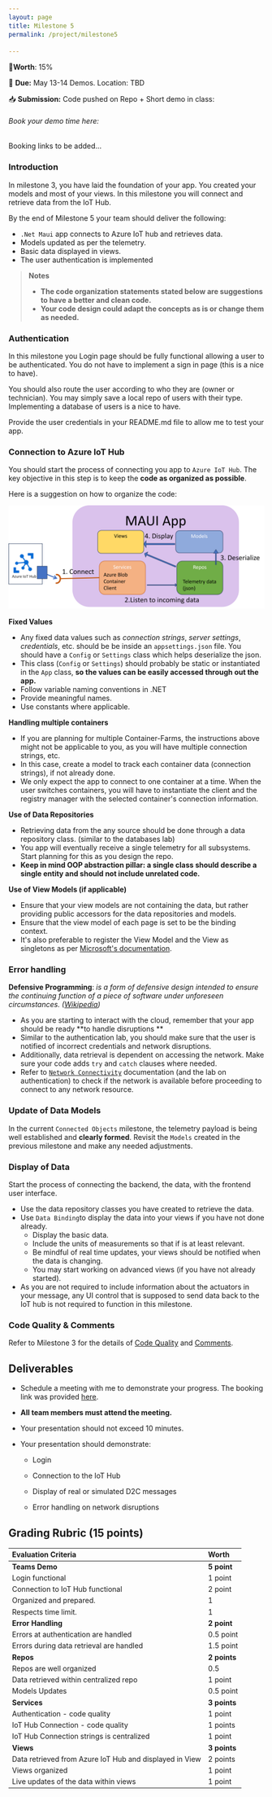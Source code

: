 ```yaml
---
layout: page
title: Milestone 5
permalink: /project/milestone5

---
```


📝**Worth**: 15%

📅 **Due:** May 13-14 Demos. Location: TBD

📥 **Submission:** Code pushed on Repo + Short demo in class:

###### Book your demo time here:

Booking links to be added...

### Introduction

In milestone 3, you have laid the foundation of your app. You created your models and most of your views. In this milestone you will connect and retrieve data from the IoT Hub.

By the end of Milestone 5 your team should deliver the following:

- `.Net Maui` app connects to Azure IoT hub and retrieves data.
- Models updated as per the telemetry.
- Basic data displayed in views.
- The user authentication is implemented

> **Notes**
>
> - **The code organization statements stated below are suggestions to have a better and clean code.**
> - **Your code design could adapt the concepts as is or change them as needed.**

### Authentication 

In this milestone you Login page should be fully functional allowing a user to be authenticated. You do not have to implement a sign in page (this is a nice to have). 

You should also route the user according to who they are (owner or technician). You may simply save a local repo of users with their type. Implementing a database of users is a nice to have. 

Provide the user credentials in your README.md file to allow me to test your app. 

### Connection to Azure IoT Hub

You should start the process of connecting you app to `Azure IoT Hub`. The key objective in this step is to keep the **code as organized as possible**.

Here is a suggestion on how to organize the code: 

<img src="../images/project_images/IoT_Hub_Connection.png"/>

**Fixed Values**

- Any fixed data values such as *connection strings*, *server settings*, *credentials*, etc. should be be inside an `appsettings.json` file. You should have a `Config` or `Settings` class which helps deserialize the json. 
- This class (`Config` or `Settings`) should probably be static or instantiated in the `App` class, **so the values can be easily accessed through out the app.**
- Follow variable naming conventions in .NET
- Provide meaningful names.
- Use constants where applicable.

**Handling multiple containers**

- If you are planning for multiple Container-Farms, the instructions above might not be applicable to you, as you will have multiple connection strings, etc.
- In this case, create a model to track each container data (connection strings), if not already done.
- We only expect the app to connect to one container at a time. When the user switches containers, you will have to instantiate the client and the registry manager with the selected container's connection information. 

**Use of Data Repositories**

- Retrieving data from the any source should be done through a data repository class. (similar to the databases lab)
- You app will eventually receive a single telemetry for all subsystems. Start planning for this as you design the repo.
- **Keep in mind OOP abstraction pillar: a single class should describe a single entity and should not include unrelated code.**

**Use of View Models (if applicable)**

- Ensure that your view models are not containing the data, but rather providing public accessors for the data repositories and models. 
- Ensure that the view model of each page is set to be the binding context. 
- It's also preferable to register the View Model and the View as singletons as per [Microsoft's documentation](https://learn.microsoft.com/en-us/dotnet/maui/fundamentals/dependency-injection?view=net-maui-8.0).

### Error handling

**Defensive Programming**: *is a form of defensive design intended to ensure the continuing function of a piece of software under unforeseen circumstances. ([Wikipedia](https://en.wikipedia.org/wiki/Defensive_programming))*

- As you are starting to interact with the cloud, remember that your app should be ready **to handle disruptions **
- Similar to the authentication lab, you should make sure that the user is notified of incorrect credentials and network disruptions. 
- Additionally, data retrieval is dependent on accessing the network. Make sure your code adds `try` and `catch` clauses where needed.
- Refer to [`Network Connectivity`](https://learn.microsoft.com/en-us/dotnet/maui/platform-integration/communication/networking?view=net-maui-7.0&tabs=android) documentation (and the lab on authentication) to check if the network is available before proceeding to connect to any network resource.

### Update of Data Models

In the current `Connected Objects` milestone, the telemetry payload is being well established and **clearly formed**. Revisit the `Models` created in the previous milestone and make any needed adjustments.

### Display of Data

Start the process of connecting the backend, the data, with the frontend user interface.

- Use the data repository classes you have created to retrieve the data.
- Use `Data Binding`to display the data into your views if you have not done already.
  - Display the basic data.
  - Include the units of measurements so that if is at least relevant.
  - Be mindful of real time updates, your views should be notified when the data is changing. 
  - You may start working on advanced views (if you have not already started).
- As you are not required to include information about the actuators in your message, any UI control that is supposed to send data back to the IoT hub is not required to function in this milestone.

### Code Quality & Comments

Refer to Milestone 3 for the details of [Code Quality](https://yobad.github.io/AppDevIII2024/project/milestone3#code-quality) and [Comments](https://yobad.github.io/AppDevIII2024/project/milestone3#comments-and-documentation).



## Deliverables

- Schedule a meeting with me to demonstrate your progress. The booking link was provided [here](https://yobad.github.io/AppDevIII2024/project/milestone5#book-your-demo-time-here).

- **All team members must attend the meeting.**

- Your presentation should not exceed 10 minutes.

- Your presentation should demonstrate:

  - Login 

  - Connection to the IoT Hub

  - Display of real or simulated D2C messages

  - Error handling on network disruptions

    




## Grading Rubric (15 points)

| Evaluation Criteria                                     | Worth        |
| :------------------------------------------------------ | :----------- |
| **Teams Demo**                                          | **5 point**  |
| Login functional                                        | 1 point      |
| Connection to IoT Hub functional                        | 2 point      |
| Organized and prepared.                                 | 1            |
| Respects time limit.                                    | 1            |
| **Error Handling**                                      | **2 point**  |
| Errors at authentication are handled                    | 0.5 point    |
| Errors during data retrieval are handled                | 1.5 point    |
| **Repos**                                               | **2 points** |
| Repos are well organized                                | 0.5          |
| Data retrieved within centralized repo                  | 1 point      |
| Models Updates                                          | 0.5 point    |
| **Services**                                            | **3 points** |
| Authentication - code quality                           | 1 point      |
| IoT Hub Connection - code quality                       | 1 points     |
| IoT Hub Connection strings is centralized               | 1 point      |
| **Views**                                               | **3 points** |
| Data retrieved from Azure IoT Hub and displayed in View | 2 points     |
| Views organized                                         | 1 point      |
| Live updates of the data within views                   | 1 point      |
